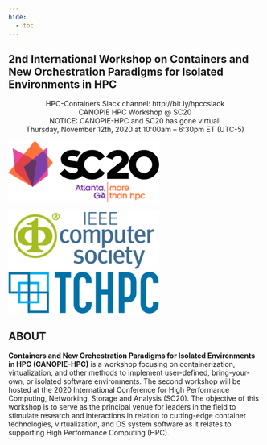 ```yaml
---
hide:
  - toc
---
```


<p style="text-align: center;">
<h2>2nd International Workshop on Containers and New Orchestration Paradigms for Isolated Environments in HPC</h2>
</p>

<p style="text-align: center;">
HPC-Containers Slack channel: http://bit.ly/hpccslack<br>
CANOPIE HPC Workshop @ SC20<br>
NOTICE: CANOPIE-HPC and SC20 has gone virtual!<br>
Thursday, November 12th, 2020 at 10:00am – 6:30pm ET (UTC-5)
</p>


![SC20](../../images/sc20_color_black_hor@4x-300x122.png)

![IEEE](../../images/ieee.png) ![TCHPC](../../images/tchpc_logo_cmyk-300x84.png)

## ABOUT
**Containers and New Orchestration Paradigms for Isolated Environments in HPC (CANOPIE-HPC)** is a workshop focusing on containerization, virtualization, and other methods to implement user-defined, bring-your-own, or isolated software environments. The second workshop will be hosted at the 2020 International Conference for High Performance Computing, Networking, Storage and Analysis (SC20). The objective of this workshop is to serve as the principal venue for leaders in the field to stimulate research and interactions in relation to cutting-edge container technologies, virtualization, and OS system software as it relates to supporting High Performance Computing (HPC).
